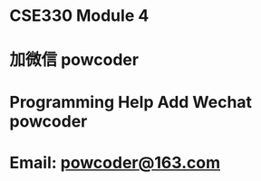 # CSE330 Module 4
# 加微信 powcoder

# Programming Help Add Wechat powcoder

# Email: powcoder@163.com

